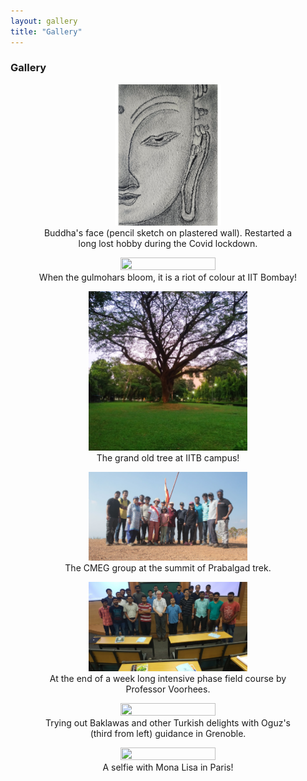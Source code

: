 ```yaml
---
layout: gallery
title: "Gallery"
---
```


### **Gallery**

<figure align="center">
  <img width="40%" height="40%" src="assets/img/gallery/buddha-pencil-drawing.jpg">
  <figcaption> Buddha's face (pencil sketch on plastered wall). Restarted a long lost hobby during the Covid lockdown. </figcaption>
</figure>

<figure align="center">
  <img width="60%" height="60%" src="assets/img/gallery/gulmohar_bloom.jpg">
  <figcaption> When the gulmohars bloom, it is a riot of colour at IIT Bombay! </figcaption>
</figure>

<figure align="center">
  <img width="60%" height="60%" src="assets/img/gallery/iitb_tree.jpg">
  <figcaption> The grand old tree at IITB campus! </figcaption>
</figure>

<figure align="center">
  <img width="60%" height="60%" src="assets/img/gallery/Prabalgad_trek.jpg">
  <figcaption> The CMEG group at the summit of Prabalgad trek. </figcaption>
</figure>

<figure align="center">
  <img width="60%" height="60%" src="assets/img/gallery/phase_field_course.jpg">
  <figcaption> At the end of a week long intensive phase field course by Professor Voorhees. </figcaption>
</figure>

<figure align="center">
  <img width="60%" height="60%" src="assets/img/gallery/grenoble-group.jpg">
  <figcaption> Trying out Baklawas and other Turkish delights with Oguz's (third from left) guidance in Grenoble.</figcaption>
</figure>

<figure align="center">
  <img width="60%" height="60%" src="assets/img/gallery/selfie-with-MonaLisa.jpg">
  <figcaption> A selfie with Mona Lisa in Paris! </figcaption>
</figure>
